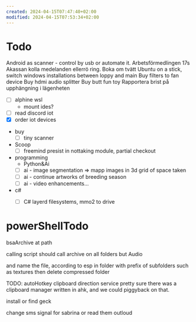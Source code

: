 ```yaml
---
created: 2024-04-15T07:47:40+02:00
modified: 2024-04-15T07:53:34+02:00
---
```


# Todo

Android as scanner - control by usb or automate it.
Arbetsförmedlingen 17s
Akassan kolla medelanden ellerrö ring.
Boka om tvätt
Ubuntu on a stick, switch windows installations between loppy and main
Buy filters to fan device 
Buy hdmi audio splitter
Buy butt fun toy
Rapportera brist på upphängning i lägenheten

- [ ] alphine wsl 
	- mount ides?
- [ ] read discord iot
- [x] order iot devices
- buy 
	- [ ] tiny scanner
- Scoop 
	- [ ] freemind presist in nottaking module, partial checkout
- programming
	- Python&Ai
	 - [ ] ai - image segmentation => mapp images in 3d grid of space taken
	 - [ ]  ai - continue artworks of breeding season
	 - [ ]  ai - video enhancements...
 - c#
	 - [ ] C# layerd filesystems, mmo2 to drive



# powerShellTodo


bsaArchive at path

calling script should call archive on all folders but Audio

and name the file, according to esp in folder with prefix of subfolders such as textures
then delete compressed folder

TODO:
        autoHotkey clipboard direction service
            pretty sure there was a clipboard manager written in ahk, and we could piggyback on that.

install or find geck


change sms signal for sabrina or read them outloud
